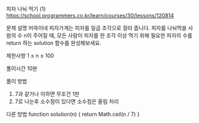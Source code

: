 피자 나눠 먹기 (1)
https://school.programmers.co.kr/learn/courses/30/lessons/120814

문제 설명
머쓱이네 피자가게는 피자를 일곱 조각으로 잘라 줍니다. 피자를 나눠먹을 사람의 수 n이 주어질 때, 모든 사람이 피자를 한 조각 이상 먹기 위해 필요한 피자의 수를 return 하는 solution 함수를 완성해보세요.

제한사항
1 ≤ n ≤ 100

풀이시간
10분

풀이 방법

1. 7과 같거나 이하면 무조건 1판
2. 7로 나눈후 소수점이 있다면 소수점은 올림 처리

다른 방법
function solution(n) {
return Math.ceil(n / 7)
}
